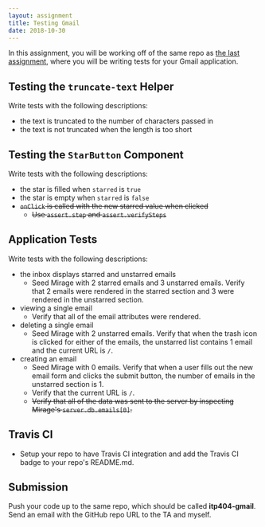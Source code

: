```yaml
---
layout: assignment
title: Testing Gmail
date: 2018-10-30
---
```


In this assignment, you will be working off of the same repo as [the last assignment](/teaching/2018/assignments/gmail-part-2), where you will be writing tests for your Gmail application.

## Testing the `truncate-text` Helper

Write tests with the following descriptions:

* the text is truncated to the number of characters passed in
* the text is not truncated when the length is too short

## Testing the `StarButton` Component

Write tests with the following descriptions:

* the star is filled when `starred` is `true`
* the star is empty when `starred` is `false`
* ~~`onClick` is called with the new starred value when clicked~~
  * ~~Use `assert.step` and `assert.verifySteps`~~

## Application Tests

Write tests with the following descriptions:

* the inbox displays starred and unstarred emails
  * Seed Mirage with 2 starred emails and 3 unstarred emails. Verify that 2 emails were rendered in the starred section and 3 were rendered in the unstarred section.
* viewing a single email
  * Verify that all of the email attributes were rendered.
* deleting a single email
  * Seed Mirage with 2 unstarred emails. Verify that when the trash icon is clicked for either of the emails, the unstarred list contains 1 email and the current URL is `/`.
* creating an email
  * Seed Mirage with 0 emails. Verify that when a user fills out the new email form and clicks the submit button, the number of emails in the unstarred section is 1.
  * Verify that the current URL is `/`.
  * ~~Verify that all of the data was sent to the server by inspecting Mirage's `server.db.emails[0]`.~~

## Travis CI

* Setup your repo to have Travis CI integration and add the Travis CI badge to your repo's README.md.

## Submission

Push your code up to the same repo, which should be called __itp404-gmail__. Send an email with the GitHub repo URL to the TA and myself.
